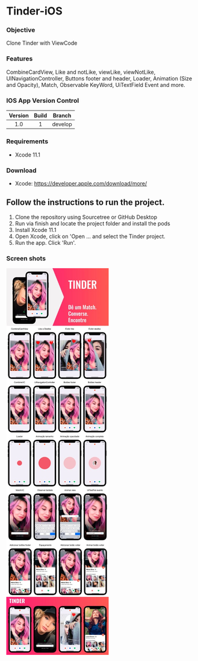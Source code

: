 # Tinder-iOS

### Objective ###

Clone Tinder with ViewCode

### Features ###

CombineCardView, Like and notLike, viewLike, viewNotLike, UINavigationController, Buttons footer and header, Loader, Animation (Size and Opacity), Match, Observable KeyWord, UiTextField Event and more.

### IOS App Version Control ###

| Version | Build | Branch |
| :---: | :---: | :---: | 
| 1.0 | 1 | develop |

### Requirements ###

* Xcode 11.1

### Download ###
* Xcode: https://developer.apple.com/download/more/

## Follow the instructions to run the project. ##
1. Clone the repository using Sourcetree or GitHub Desktop
2. Run via finish and locate the project folder and install the pods
3. Install Xcode 11.1
4. Open Xcode, click on 'Open ... and select the Tinder project.
5. Run the app. Click 'Run'.

### Screen shots ###
![Clone](Tinder/Assets.xcassets/tinderBanner.jpg)
